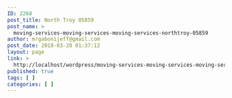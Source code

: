 ```yaml
---
ID: 2268
post_title: North Troy 05859
post_name: >
  moving-services-moving-services-moving-services-northtroy-05859
author: mrgabonijeff@gmail.com
post_date: 2018-03-28 01:37:12
layout: page
link: >
  http://localhost/wordpress/moving-services-moving-services-moving-services-northtroy-05859/
published: true
tags: [ ]
categories: [ ]
---
```

